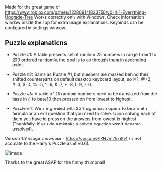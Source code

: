 Made for the great game of https://www.roblox.com/games/122809141833750/v0-4-1-Everything-Upgrade-Tree
Works correctly only with Windows. Check information window inside the app for extra usage explanations. Keybinds can be configured in settings window.

## Puzzle explanations 
- Puzzle #1:
A table presents set of random 25 numbers in range from 1 to 200 ordered randomly,
the goal is to go through them in ascending order.

- Puzzle #2:
Same as Puzzle #1, but numbers are masked behind their shifted counterparts on default desktop keyboard layout, so
!=1, @=2, #=3, $=4, %=5, ^=6, &=7, *=8, (=9, )=0.

- Puzzle #3:
A table of 25 random numbers need to be translated from the base in () to base10 then pressed on from lowest to highest.

- Puzzle #4:
We are greeted with 25 ? signs each opens to be a math formula or an evil question that you need to solve.
Upon solving each of them you have to press on the answers from lowest to highest
(Thankfully, if you do a mistake a solved equation won't become unsolved).

Version 1.3 usage showcase - https://youtu.be/IKNJm75xSh4 (is not accurate to the Harry's Puzzle as of v0.6).

![image](https://github.com/user-attachments/assets/6edba1ee-69ca-4e1f-b467-9ab8b7044b20)

Thanks to the great ASAP for the funny thumbnail!

